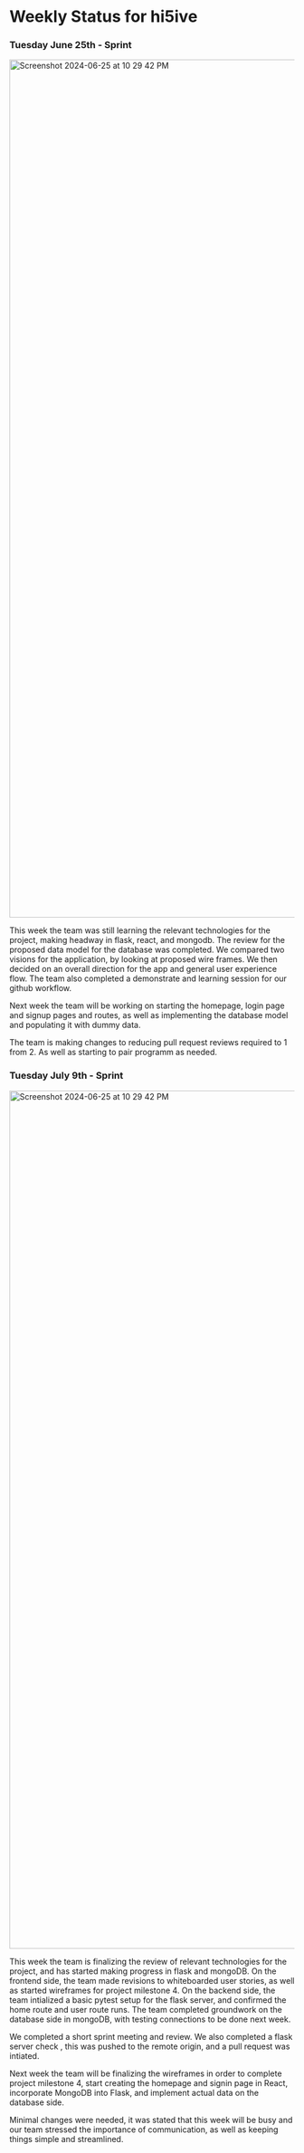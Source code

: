 # Weekly Status for hi5ive

### Tuesday June 25th - Sprint
<img width="1517" alt="Screenshot 2024-06-25 at 10 29 42 PM" src="https://github.com/Team5CSPB/hi5ive/assets/41490508/6c0a1f22-830a-4d98-9912-fb34cd2769c1">

This week the team was still learning the relevant technologies for the project, making headway in flask, react, and mongodb. 
The review for the proposed data model for the database was completed.
We compared two visions for the application, by looking at proposed wire frames. We then decided on an overall direction for the app and general user experience flow. 
The team also completed a demonstrate and learning session for our github workflow. 

Next week the team will be working on starting the homepage, login page and signup pages and routes, as well as implementing the database model and populating it with dummy data.

The team is making changes to reducing pull request reviews required to 1 from 2. As well as starting to pair programm as needed.



### Tuesday July 9th - Sprint
<img width="1517" alt="Screenshot 2024-06-25 at 10 29 42 PM" src= "https://github.com/Team5CSPB/hi5ive/assets/127560491/73468e6a-d47b-4a2b-8847-535a3810ff55">

This week the team is finalizing the review of relevant technologies for the project, and has started making progress in flask and mongoDB. 
On the frontend side, the team made revisions to whiteboarded user stories, as well as started wireframes for project milestone 4.
On the backend side, the team intialized a basic pytest setup for the flask server, and confirmed the home route and user route runs.
The team completed groundwork on the database side in  mongoDB, with testing connections to be done next week.

We completed a short sprint meeting and review. We also completed a flask server check , this was pushed to the remote origin, and a pull request was intiated. 

Next week the team will be finalizing the wireframes in order to complete project milestone 4, start creating the homepage and signin page in React, incorporate MongoDB into Flask, and implement actual data on the database side.

Minimal changes were needed, it was stated that this week will be busy and our team stressed the importance of communication, as well as keeping things simple and streamlined.
